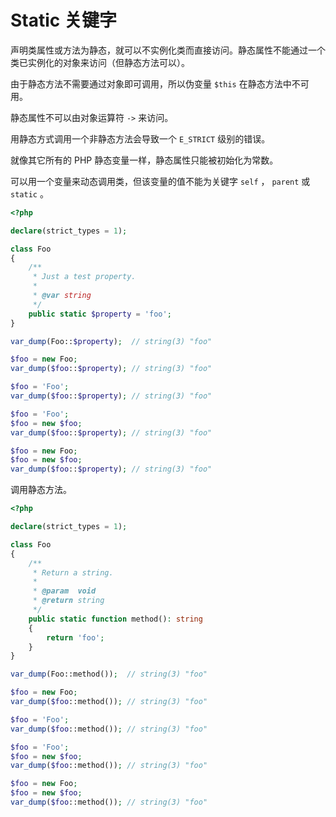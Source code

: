 # Static 关键字

声明类属性或方法为静态，就可以不实例化类而直接访问。静态属性不能通过一个类已实例化的对象来访问（但静态方法可以）。

由于静态方法不需要通过对象即可调用，所以伪变量 `$this` 在静态方法中不可用。

静态属性不可以由对象运算符 `->` 来访问。

用静态方式调用一个非静态方法会导致一个 `E_STRICT` 级别的错误。

就像其它所有的 PHP 静态变量一样，静态属性只能被初始化为常数。

可以用一个变量来动态调用类，但该变量的值不能为关键字 `self` ， `parent` 或 `static` 。

```php
<?php

declare(strict_types = 1);

class Foo
{
    /**
     * Just a test property.
     *
     * @var string
     */
    public static $property = 'foo';
}

var_dump(Foo::$property);  // string(3) "foo"

$foo = new Foo;
var_dump($foo::$property); // string(3) "foo"

$foo = 'Foo';
var_dump($foo::$property); // string(3) "foo"

$foo = 'Foo';
$foo = new $foo;
var_dump($foo::$property); // string(3) "foo"

$foo = new Foo;
$foo = new $foo;
var_dump($foo::$property); // string(3) "foo"

```

调用静态方法。

```php
<?php

declare(strict_types = 1);

class Foo
{
    /**
     * Return a string.
     *
     * @param  void
     * @return string
     */
    public static function method(): string
    {
        return 'foo';
    }
}

var_dump(Foo::method());  // string(3) "foo"

$foo = new Foo;
var_dump($foo::method()); // string(3) "foo"

$foo = 'Foo';
var_dump($foo::method()); // string(3) "foo"

$foo = 'Foo';
$foo = new $foo;
var_dump($foo::method()); // string(3) "foo"

$foo = new Foo;
$foo = new $foo;
var_dump($foo::method()); // string(3) "foo"

```

